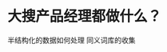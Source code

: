 # 大搜产品经理都做什么？

<!--
ID: 4e2ec578-af49-4a6e-9269-ed2bdac7cf35
Status: draft
Date: 2019-07-28T00:00:00
Modified: 2020-07-30T12:22:48
wp_id: 1820
-->

半结构化的数据如何处理
同义词库的收集